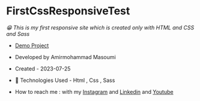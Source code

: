 # FirstCssResponsiveTest
*😁 This is my first responsive site which is created only with HTML and CSS and Sass*
- [Demo Project](https://github.com/masoomi1396/FirstCssResponsiveTest)
- Developed by Amirmohammad Masoumi
- Created - 2023-07-25
- 🤖 Technologies Used - Html , Css , Sass

- How to reach me : with my
[Instagram](https://www.instagram.com/masoomi1402) and
[Linkedin](https://www.linkedin.com/in/masoumi1402) and
[Youtube](https://www.youtube.com/@masoomi1402)
